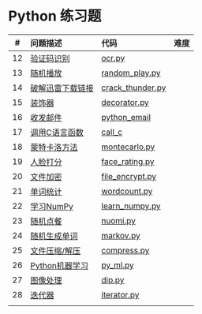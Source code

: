# Python 练习题

|  #   | 问题描述                                     | 代码                                       | 难度   |
| :--: | :--------------------------------------- | :--------------------------------------- | :--- |
|  12  | [验证码识别](src/ocr/description.md)          | [ocr.py](src/ocr/ocr.py)                 |      |
|  13  | [随机播放](src/random_play/description.md)   | [random_play.py](src/random_play/random_play.py) |      |
|  14  | [破解迅雷下载链接](src/crack_thunder/description.md) | [crack_thunder.py](src/crack_thunder/crack_thunder.py) |      |
|  15  | [装饰器](src/decorator/description.md)      | [decorator.py](src/decorator/decorator.py) |      |
|  16  | [收发邮件](src/python_email/description.md)  | [python_email](src/python_email/python_email.py) |      |
|  17  | [调用C语言函数](src/call_c/description.md)     | [call_c](src/call_c/call_c.py)           |      |
|  18  | [蒙特卡洛方法](src/montecarlo/description.md)  | [montecarlo.py](src/montecarlo/montecarlo.py) |      |
|  19  | [人脸打分](src/face_rating/description.md)   | [face_rating.py](src/face_rating/face_rating.py) |      |
|  20  | [文件加密](src/file_encrypt/description.md)  | [file_encrypt.py](src/file_encrypt/file_encrypt.py) |      |
|  21  | [单词统计](src/wordcount/description.md)     | [wordcount.py](src/wordcount/wordcount.py) |      |
|  22  | [学习NumPy](src/learn_numpy/description.md) | [learn_numpy.py](src/learn_numpy/learn_numpy.py) |      |
|  23  | [随机点餐](src/nuomi/description.md)         | [nuomi.py](src/nuomi/nuomi.py)           |      |
|  24  | [随机生成单词](src/markov/description.md)      | [markov.py](src/markov/markov.py)        |      |
|  25  | [文件压缩/解压](src/compress/description.md)   | [compress.py](src/compress/compress.py)  |      |
|  26  | [Python机器学习](src/py_ml/description.md)   | [py_ml.py](src/py_ml/py_ml.py)           |      |
|  27  | [图像处理](src/dip/description.md)           | [dip.py](src/dip/dip.py)                 |      |
|  28  | [迭代器](src/iterator/description.md)       | [iterator.py](src/iterator/iterator.py)  |      |
|      |                                          |                                          |      |


